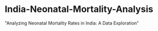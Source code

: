 # India-Neonatal-Mortality-Analysis
"Analyzing Neonatal Mortality Rates in India: A Data Exploration"
